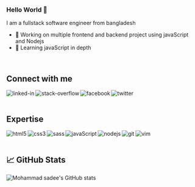 ### Hello World 👋
I am a fullstack software engineer from bangladesh

- 🔭 Working on multiple frontend and backend project using javaScript and Nodejs
- 🌱 Learning javaScript in depth
<br>

## Connect with me

[<img align="left" alt="linked-in" src="https://img.shields.io/badge/linkedin-%230077B5.svg?&style=for-the-badge&logo=linkedin&logoColor=white" />](https://www.linkedin.com/in/mohammad-sadee-228306203/)

[<img align="left" alt="stack-overflow" src="https://img.shields.io/badge/stack%20overflow-FE7A16?logo=stack-overflow&logoColor=white&style=for-the-badge" />](https://stackoverflow.com/users/16143606/mohammad-sadee)

[<img align="left" alt="facebook" src="https://img.shields.io/badge/facebook-%231877F2.svg?&style=for-the-badge&logo=facebook&logoColor=white" />](https://www.facebook.com/codewithsadee/)

[<img align="left" alt="twitter" src="https://img.shields.io/badge/twitter-%231DA1F2.svg?&style=for-the-badge&logo=twitter&logoColor=white" />](https://twitter.com/codewithsadee/)

<br>
<br>

## Expertise

<img align="left" alt="html5" src="https://img.shields.io/badge/html5-f06529?&style=for-the-badge&logo=html5&logoColor=f06529&colorA=eeeeee&colorB=f06529" />
<img align="left" alt="css3" src="https://img.shields.io/badge/css3-2965f1?&style=for-the-badge&logo=css3&logoColor=2965f1&colorA=eeeeee&colorB=2965f1" />
<img align="left" alt="sass" src="https://img.shields.io/badge/sass-cd6799?&style=for-the-badge&logo=sass&logoColor=cd6799&colorA=eeeeee&colorB=cd6799" />
<img align="left" alt="javaScript" src="https://img.shields.io/badge/javascript-f0db4f?&style=for-the-badge&logo=javascript&logoColor=323330&colorA=eeeeee&colorB=f0db4f" />
<img align="left" alt="nodejs" src="https://img.shields.io/badge/node.js-3c873a?style=for-the-badge&logo=node.js&logoColor=3c873a&colorA=eeeeee&colorB=3c873a" />
<img align="left" alt="git" src="https://img.shields.io/badge/git-f34f29?&style=for-the-badge&logo=git&logoColor=f34f29&colorA=eeeeee&colorB=f34f29" />
<img align="left" alt="vim" src="https://img.shields.io/badge/vim-009900?&style=for-the-badge&logo=vim&logoColor=009900&colorA=eeeeee&colorB=009900" />

<br>
<br>

##  &#x1f4c8; GitHub Stats
![Mohammad sadee's GitHub stats](https://github-readme-stats.vercel.app/api?username=codewithsadee&show_icons=true&theme=tokyonight)
